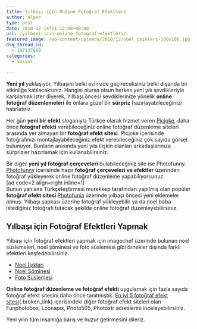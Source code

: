 ```yaml
---
title: Yılbaşı için Online Fotoğraf Efektleri
author: Alper
type: post
date: 2010-12-14T21:12:08+00:00
url: /yilbasi-icin-online-fotograf-efektleri/
featured_image: /wp-content/uploads/2010/12/noel_isiklari-100x100.jpg
dsq_thread_id:
  - 197137869
categories:
  - Sosyal

---
```

**Yeni yıl** yaklaşıyor. Yılbaşını belki evinizde geçireceksiniz belki dışarıda bir etkinliğe katılacaksınız. Hangisi olursa olsun herkes yeni yılı sevdikleriyle karşılamak ister diyerek, Yılbaşı öncesi sevdiklerinize yönelik **online fotoğraf düzenlemeleri** ile onlara güzel bir **sürpriz** hazırlayabileceğinizi hatırlatırız.

Her gün **yeni bir efekt** sloganıyla Türkçe olarak hizmet veren <a href="http://tr.picjoke.net/" target="_blank">Picjoke</a>, daha önce **fotoğraf efekti** verebileceğiniz online fotoğraf düzenleme siteleri arasında yer almayan bir **fotoğraf efekt sitesi.** Picjoke içerisinde fotoğrafınızı montajlayabileceğiniz efekt verebileceğiniz çok sayıda görsel bulunuyor. Bunların arasında yeni yıla ilişkin olanları arkadaşlarınıza sürprizler hazırlamak için kullanabilirsiniz.

Bir diğer **yeni yıl fotoğraf çerçeveleri** bulabileceğiniz site ise Photofunny. <a href="http://www.photofunny.net/" target="_blank">Photofunny</a> içerisinde hazır **fotoğraf çerçeveleri ve efektler** üzerinden fotoğraf yükleyerek online fotoğraf düzenleme yapabiliyorsunuz.  
[ad code=2 align=right inline=1]  
Bunun yanısıra Türkçeleştirmesi murekkep tarafından yapılmış olan popüler **fotoğraf efekt sitesi** <a href="https://www.murekkep.org/photofunia-ile-resimlerinize-fark-katin-1297" target="_blank" class="broken_link">Photofunia</a> üzerinde yılbaşı öncesi yeni eklemeler olmuş. Yılbaşı şapkası üzerine fotoğraf yükleyebilir ya da noel baba istediğiniz fotoğrafı tutacak şekilde online fotoğraf düzenleyebilirsiniz.

## 

## Yılbaşı için Fotoğraf Efektleri Yapmak

Yılbaşı için fotoğraf efektleri yapmak için imagechef üzerinde bulunan noel süslemeleri, noel şöminesi ve foto süslemesi gibi örnekler dışında farklı efektleri keşfedebilirsiniz.

  * <a href="http://www.imagechef.com/ic/make.jsp?tid=Christmas+Lights" target="_blank">Noel Işıkları</a>
  * <a href="http://www.imagechef.com/ic/make.jsp?tid=Christmas+Fireplace" target="_blank">Noel Şöminesi</a>
  * <a href="http://www.imagechef.com/ic/make.jsp?tid=Photo+Ornament" target="_blank">Foto Süslemesi</a>

**Online fotoğraf düzenleme ve fotoğraf efekti** uygulamak için fazla sayıda fotoğraf efekt sitesini daha önce tanıtmıştık. [En iyi 5 fotoğraf efekt sitesi][1]{.broken_link} içerisindeki diğer fotoğraf efekt siteleri olan Funphotobox, Loonapix, Photo505, Photoxtr adreslerini inceleyebilirsiniz.

Yeni yılın tüm insanlığa barış ve huzur getirmesini dileriz.

 [1]: https://www.murekkep.org/en-iyi-5-fotograf-efekt-sitesi-1805